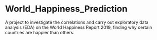 # World_Happiness_Prediction
A project to investigate the correlations and carry out exploratory data analysis (EDA) on the World Happiness Report 2019, finding why certain countries are happier than others.
